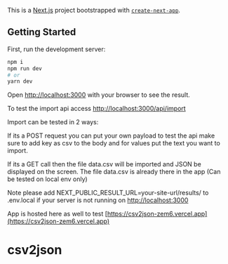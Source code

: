 This is a [Next.js](https://nextjs.org/) project bootstrapped with [`create-next-app`](https://github.com/vercel/next.js/tree/canary/packages/create-next-app).

## Getting Started

First, run the development server:

```bash
npm i
npm run dev
# or
yarn dev
```

Open [http://localhost:3000](http://localhost:3000) with your browser to see the result.

To test the import api access [http://localhost:3000/api/import](http://localhost:3000/api/import)

Import can be tested in 2 ways:

If its a POST request you can put your own payload to test the api make sure to add key as csv to the body and for values put the text you want to import.

If its a GET call then the file data.csv will be imported and JSON be displayed on the screen. The file data.csv is already there in the app (Can be tested on local env only)

Note please add NEXT_PUBLIC_RESULT_URL=your-site-url/results/ to .env.local if your server is not running on [http://localhost:3000](http://localhost:3000)

App is hosted here as well to test [https://csv2json-zem6.vercel.app](https://csv2json-zem6.vercel.app)

# csv2json
